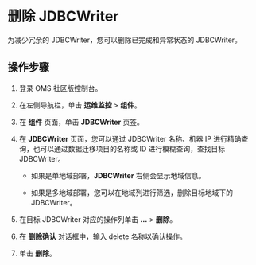 # 删除 JDBCWriter

为减少冗余的 JDBCWriter，您可以删除已完成和异常状态的 JDBCWriter。

## 操作步骤

1. 登录 OMS 社区版控制台。

2. 在左侧导航栏，单击 **运维监控** \> **组件**。

3. 在 **组件** 页面，单击 **JDBCWriter** 页签。

4. 在 **JDBCWriter** 页面，您可以通过 JDBCWriter 名称、机器 IP 进行精确查询，也可以通过数据迁移项目的名称或 ID 进行模糊查询，查找目标 JDBCWriter。

   * 如果是单地域部署，**JDBCWriter** 右侧会显示地域信息。

   * 如果是多地域部署，您可以在地域列进行筛选，删除目标地域下的 JDBCWriter。

5. 在目标 JDBCWriter 对应的操作列单击 **...** \> **删除**。

6. 在 **删除确认** 对话框中，输入 delete 名称以确认操作。

7. 单击 **删除**。
